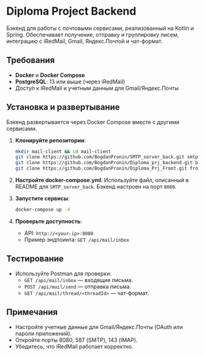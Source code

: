 # Diploma Project Backend

Бэкенд для работы с почтовыми сервисами, реализованный на Kotlin и Spring. Обеспечивает получение, отправку и группировку писем, интеграцию с iRedMail, Gmail, Яндекс.Почтой и чат-формат.

## Требования

- **Docker** и **Docker Compose**
- **PostgreSQL**: 13 или выше (через iRedMail)
- Доступ к iRedMail и учетным данным для Gmail/Яндекс.Почты

## Установка и развертывание

Бэкенд развертывается через Docker Compose вместе с другими сервисами.

1. **Клонируйте репозитории**:
   ```bash
   mkdir mail-client && cd mail-client
   git clone https://github.com/BogdanPronin/SMTP_server_back.git smtpauth
   git clone https://github.com/BogdanPronin/Diploma_prj_backend.git backend
   git clone https://github.com/BogdanPronin/Diploma_Prj_Front.git front
   ```

2. **Настройте docker-compose.yml**:
   Используйте файл, описанный в README для `SMTP_server_back`. Бэкенд настроен на порт `8080`.

3. **Запустите сервисы**:
   ```bash
   docker-compose up -d
   ```

4. **Проверьте доступность**:
   - API: `http://<your-ip>:8080`
   - Пример эндпоинта: `GET /api/mail/inbox`

## Тестирование

- Используйте Postman для проверки:
  - `GET /api/mail/inbox` — входящие письма.
  - `POST /api/mail/send` — отправка письма.
  - `GET /api/mail/thread/<threadId>` — чат-формат.

## Примечания

- Настройте учетные данные для Gmail/Яндекс.Почты (OAuth или пароли приложений).
- Откройте порты 8080, 587 (SMTP), 143 (IMAP).
- Убедитесь, что iRedMail работает корректно.
